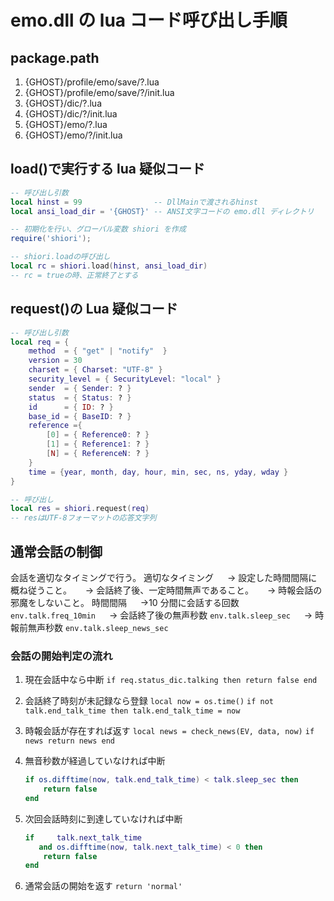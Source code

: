 # emo.dll の lua コード呼び出し手順

## package.path

1. {GHOST}/profile/emo/save/?.lua
2. {GHOST}/profile/emo/save/?/init.lua
3. {GHOST}/dic/?.lua
4. {GHOST}/dic/?/init.lua
5. {GHOST}/emo/?.lua
6. {GHOST}/emo/?/init.lua

## load()で実行する lua 疑似コード

```lua
-- 呼び出し引数
local hinst = 99                -- DllMainで渡されるhinst
local ansi_load_dir = '{GHOST}' -- ANSI文字コードの emo.dll ディレクトリ

-- 初期化を行い、グローバル変数 shiori を作成
require('shiori');

-- shiori.loadの呼び出し
local rc = shiori.load(hinst, ansi_load_dir)
-- rc = trueの時、正常終了とする
```

## request()の Lua 疑似コード

```lua
-- 呼び出し引数
local req = {
    method  = { "get" | "notify"  }
    version = 30
    charset = { Charset: "UTF-8" }
    security_level = { SecurityLevel: "local" }
    sender  = { Sender: ? }
    status  = { Status: ? }
    id      = { ID: ? }
    base_id = { BaseID: ? }
    reference ={
        [0] = { Reference0: ? }
        [1] = { Reference1: ? }
        [N] = { ReferenceN: ? }
    }
    time = {year, month, day, hour, min, sec, ns, yday, wday }
}

-- 呼び出し
local res = shiori.request(req)
-- resはUTF-8フォーマットの応答文字列
```

## 通常会話の制御

会話を適切なタイミングで行う。
適切なタイミング
　 → 設定した時間間隔に概ね従うこと。
　 → 会話終了後、一定時間無声であること。
　 → 時報会話の邪魔をしないこと。
時間間隔
　 →10 分間に会話する回数 `env.talk.freq_10min`
　 → 会話終了後の無声秒数 `env.talk.sleep_sec`
　 → 時報前無声秒数 `env.talk.sleep_news_sec`

### 会話の開始判定の流れ

1. 現在会話中なら中断
   `if req.status_dic.talking then return false end`

2. 会話終了時刻が未記録なら登録
   `local now = os.time()`
   `if not talk.end_talk_time then talk.end_talk_time = now`

3. 時報会話が存在すれば返す
   `local news = check_news(EV, data, now)`
   `if news return news end`

4. 無音秒数が経過していなければ中断
   ```lua
   if os.difftime(now, talk.end_talk_time) < talk.sleep_sec then
       return false
   end
   ```

5. 次回会話時刻に到達していなければ中断
   ```lua
   if     talk.next_talk_time
      and os.difftime(now, talk.next_talk_time) < 0 then
       return false
   end
   ```

6. 通常会話の開始を返す
   `return 'normal'`


